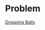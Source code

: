 # Problem

[Dropping Balls](https://onlinejudge.org/index.php?option=onlinejudge&page=show_problem&problem=620)
